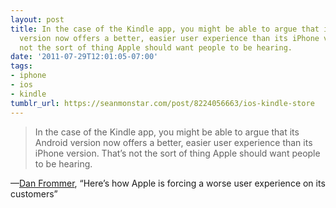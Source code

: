 ```yaml
---
layout: post
title: In the case of the Kindle app, you might be able to argue that its Android
  version now offers a better, easier user experience than its iPhone version. That’s
  not the sort of thing Apple should want people to be hearing.
date: '2011-07-29T12:01:05-07:00'
tags:
- iphone
- ios
- kindle
tumblr_url: https://seanmonstar.com/post/8224056663/ios-kindle-store
---
```

> In the case of the Kindle app, you might be able to argue that its Android version now offers a better, easier user experience than its iPhone version. That’s not the sort of thing Apple should want people to be hearing.

—[Dan Frommer](http://www.splatf.com/2011/07/kindle-screenshots/), “Here’s how Apple is forcing a worse user experience on its customers”
